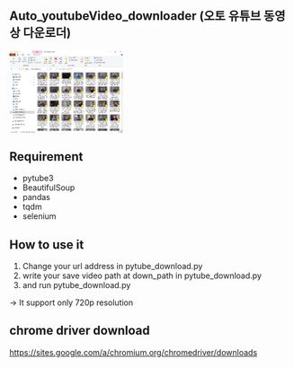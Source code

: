 ## Auto_youtubeVideo_downloader (오토 유튜브 동영상 다운로더)

<img src="result.PNG" width="40%" align="center">

## Requirement

* pytube3
* BeautifulSoup
* pandas
* tqdm
* selenium

## How to use it

1. Change your url address in pytube_download.py
2. write your save video path at down_path in pytube_download.py
3. and run pytube_download.py

-> It support only 720p resolution

## chrome driver download

https://sites.google.com/a/chromium.org/chromedriver/downloads

